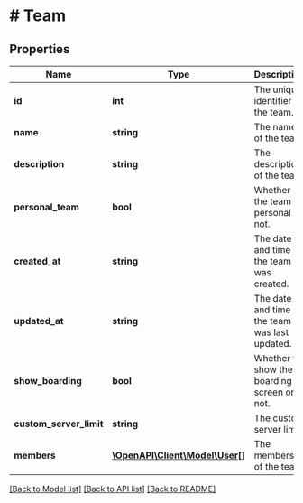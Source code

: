 # # Team

## Properties

Name | Type | Description | Notes
------------ | ------------- | ------------- | -------------
**id** | **int** | The unique identifier of the team. | [optional]
**name** | **string** | The name of the team. | [optional]
**description** | **string** | The description of the team. | [optional]
**personal_team** | **bool** | Whether the team is personal or not. | [optional]
**created_at** | **string** | The date and time the team was created. | [optional]
**updated_at** | **string** | The date and time the team was last updated. | [optional]
**show_boarding** | **bool** | Whether to show the boarding screen or not. | [optional]
**custom_server_limit** | **string** | The custom server limit. | [optional]
**members** | [**\OpenAPI\Client\Model\User[]**](User.md) | The members of the team. | [optional]

[[Back to Model list]](../../README.md#models) [[Back to API list]](../../README.md#endpoints) [[Back to README]](../../README.md)
